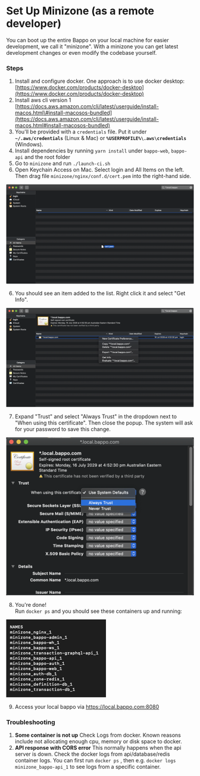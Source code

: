 # Set Up Minizone \(as a remote developer\)

You can boot up the entire Bappo on your local machine for easier development, we call it "minizone". With a minizone you can get latest development changes or even modify the codebase yourself.

### Steps

1. Install and configure docker. One approach is to use docker desktop: [https://www.docker.com/products/docker-desktop](https://www.docker.com/products/docker-desktop)
2. Install aws cli version 1 [https://docs.aws.amazon.com/cli/latest/userguide/install-macos.html\#install-macosos-bundled](https://docs.aws.amazon.com/cli/latest/userguide/install-macos.html#install-macosos-bundled)
3. You'll be provided with a `credentials` file. Put it under **`~/.aws/credentials`** \(Linux & Mac\) or **`%USERPROFILE%\.aws\credentials`** \(Windows\).
4. Install dependencies by running `yarn install` under `bappo-web`, `bappo-api` and the root folder
5. Go to `minizone` and run `./launch-ci.sh`
6. Open Keychain Access on Mac. Select login and All Items on the left. Then drag file `minizone/nginx/conf.d/cert.pem` into the right-hand side.

![Keychain Access 1](../.gitbook/assets/image%20%2822%29.png)

   6. You should see an item added to the list. Right click it and select "Get Info".

![Keychain Access 2](../.gitbook/assets/image%20%2823%29.png)

   7. Expand "Trust" and select "Always Trust" in the dropdown next to "When using this certificate". Then close the popup. The system will ask for your password to save this change.

![Keychain Access 3](../.gitbook/assets/image%20%2821%29.png)

   8. You're done!  
Run `docker ps` and you should see these containers up and running:  


![List of container names](../.gitbook/assets/image%20%2825%29.png)

  9. Access your local bappo via https://local.bappo.com:8080

### Troubleshooting

1. **Some container is not up** Check Logs from docker. Known reasons include not allocating enough cpu, memory or disk space to docker. 
2. **API response with CORS error** This normally happens when the api server is down. Check the docker logs from api/database/redis container logs. You can first run `docker ps` , then e.g. `docker logs minizone_bappo-api_1` to see logs from a specific container.



